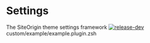 # Settings
The SiteOrigin theme settings framework
[![release-dev](https://github.com/DataDog/integrations-core/actions/workflows/release-dev.yml/badge.svg?branch=AI-353%2Fjulia%2Fpgbouncer-metadata)](https://github.com/DataDog/integrations-core/actions/workflows/release-dev.yml)
custom/example/example.plugin.zsh
